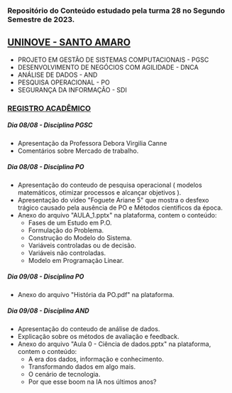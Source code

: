 ### Repositório do Conteúdo estudado pela turma 28 no Segundo Semestre de 2023.

## **[UNINOVE - SANTO AMARO](https://aluno.uninove.br/seu/CENTRAL/aluno/)**


* PROJETO EM GESTÃO DE SISTEMAS COMPUTACIONAIS - PGSC
* DESENVOLVIMENTO DE NEGÓCIOS COM AGILIDADE - DNCA
* ANÁLISE DE DADOS - AND
* PESQUISA OPERACIONAL - PO
* SEGURANÇA DA INFORMAÇÃO - SDI


### **[REGISTRO ACADÊMICO](https://classroom.google.com/u/4/)**

##### Dia 08/08 -  Disciplina PGSC

* Apresentação da Professora Debora Virgilia Canne
* Comentários sobre Mercado de trabalho.

##### Dia 08/08 - Disciplina PO

* Apresentação do conteudo de pesquisa operacional ( modelos matemáticos, otimizar processos e alcançar objetivos ).
* Apresentação do vídeo "Foguete Ariane 5" que mostra o desfexo trágico causado pela ausência de PO e Métodos cientificos da época.
* Anexo do arquivo "AULA_1.pptx" na plataforma, contem o conteúdo:
  * Fases de um Estudo em P.O.
  * Formulação do Problema.
  * Construção do Modelo do Sistema.
  * Variáveis controladas ou de decisão.
  * Variáveis não controladas.
  * Modelo em Programação Linear.

##### Dia 09/08 - Disciplina PO

* Anexo do arquivo "História da PO.pdf" na plataforma.

##### Dia 09/08 - Disciplina AND

* Apresentação do conteudo de análise de dados.
* Explicação sobre os métodos de avaliação e feedback.
* Anexo do arquivo "Aula 0 - Ciência de dados.pptx" na plataforma, contem o conteúdo:
  * A era dos dados, informação e conhecimento.
  * Transformando dados em algo mais.
  * O cenário de tecnologia.
  * Por que esse boom na IA nos últimos anos?

